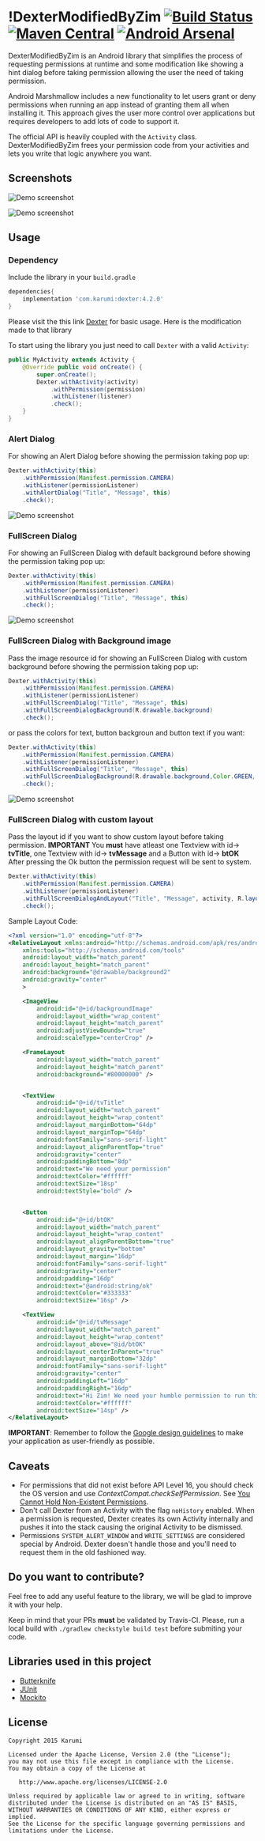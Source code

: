 !DexterModifiedByZim [![Build Status](https://travis-ci.org/Karumi/Dexter.svg?branch=master)](https://travis-ci.org/Karumi/Dexter) [![Maven Central](https://maven-badges.herokuapp.com/maven-central/com.karumi/dexter/badge.svg)](https://maven-badges.herokuapp.com/maven-central/com.karumi/dexter) [![Android Arsenal](https://img.shields.io/badge/Android%20Arsenal-Dexter-green.svg?style=true)](https://android-arsenal.com/details/1/2804)
======


DexterModifiedByZim is an Android library that simplifies the process of requesting permissions at runtime and some modification like showing a hint dialog before taking permission allowing the user the need of taking permission.

Android Marshmallow includes a new functionality to let users grant or deny permissions when running an app instead of granting them all when installing it. This approach gives the user more control over applications but requires developers to add lots of code to support it.

The official API is heavily coupled with the ``Activity`` class.
DexterModifiedByZim frees your permission code from your activities and lets you write that logic anywhere you want.


Screenshots
-----------

![Demo screenshot][1]

![Demo screenshot][8]

Usage
-----

### Dependency

Include the library in your ``build.gradle``

```groovy
dependencies{
    implementation 'com.karumi:dexter:4.2.0'
}
```

Please visit the this link [Dexter](https://github.com/Karumi/Dexter) for basic usage. Here is the modification made to that library

To start using the library you just need to call `Dexter` with a valid `Activity`:

```java
public MyActivity extends Activity {
	@Override public void onCreate() {
		super.onCreate();
		Dexter.withActivity(activity)
			.withPermission(permission)
			.withListener(listener)
			.check();
	}
}
```

### Alert Dialog 
For showing an Alert Dialog before showing the permission taking pop up:

```java
Dexter.withActivity(this)
	.withPermission(Manifest.permission.CAMERA)
	.withListener(permissionListener)
	.withAlertDialog("Title", "Message", this)
	.check();
```

![Demo screenshot][6]


### FullScreen Dialog 
For showing an FullScreen Dialog with default background before showing the permission taking pop up:

```java
Dexter.withActivity(this)
	.withPermission(Manifest.permission.CAMERA)
	.withListener(permissionListener)
	.withFullScreenDialog("Title", "Message", this)
	.check();
```

![Demo screenshot][7]


### FullScreen Dialog with Background image
Pass the image resource id for showing an FullScreen Dialog with custom background before showing the permission taking pop up:

```java
Dexter.withActivity(this)
	.withPermission(Manifest.permission.CAMERA)
	.withListener(permissionListener)
	.withFullScreenDialog("Title", "Message", this)
	.withFullScreenDialogBackground(R.drawable.background)
	.check();
```

or pass the colors for text, button backgroun and button text if you want:

```java
Dexter.withActivity(this)
	.withPermission(Manifest.permission.CAMERA)
	.withListener(permissionListener)
	.withFullScreenDialog("Title", "Message", this)
	.withFullScreenDialogBackground(R.drawable.background,Color.GREEN, Color.LTGRAY, Color.BLACK)
	.check();
```

![Demo screenshot][7]

### FullScreen Dialog with custom layout

Pass the layout id if you want to show custom layout before taking permission. 
**IMPORTANT** You **must** have atleast one Textview with id-> **tvTitle**, one Textview with id-> **tvMessage** and a Button with id-> **btOK**
After pressing the Ok button the permission request will be sent to system.

```java
Dexter.withActivity(this)
	.withPermission(Manifest.permission.CAMERA)
	.withListener(permissionListener)
    .withFullScreenDialogAndLayout("Title", "Message", activity, R.layout.custom_background)
    .check();
```


Sample Layout Code:

```xml
<?xml version="1.0" encoding="utf-8"?>
<RelativeLayout xmlns:android="http://schemas.android.com/apk/res/android"
    xmlns:tools="http://schemas.android.com/tools"
    android:layout_width="match_parent"
    android:layout_height="match_parent"
    android:background="@drawable/background2"
    android:gravity="center"
    >

    <ImageView
        android:id="@+id/backgroundImage"
        android:layout_width="wrap_content"
        android:layout_height="match_parent"
        android:adjustViewBounds="true"
        android:scaleType="centerCrop" />

    <FrameLayout
        android:layout_width="match_parent"
        android:layout_height="match_parent"
        android:background="#80000000" />


    <TextView
        android:id="@+id/tvTitle"
        android:layout_width="match_parent"
        android:layout_height="wrap_content"
        android:layout_marginBottom="64dp"
        android:layout_marginTop="64dp"
        android:fontFamily="sans-serif-light"
        android:layout_alignParentTop="true"
        android:gravity="center"
        android:paddingBottom="8dp"
        android:text="We need your permission"
        android:textColor="#ffffff"
        android:textSize="18sp"
        android:textStyle="bold" />


    <Button
        android:id="@+id/btOK"
        android:layout_width="match_parent"
        android:layout_height="wrap_content"
        android:layout_alignParentBottom="true"
        android:layout_gravity="bottom"
        android:layout_margin="16dp"
        android:fontFamily="sans-serif-light"
        android:gravity="center"
        android:padding="16dp"
        android:text="@android:string/ok"
        android:textColor="#333333"
        android:textSize="16sp" />

    <TextView
        android:id="@+id/tvMessage"
        android:layout_width="match_parent"
        android:layout_height="wrap_content"
        android:layout_above="@id/btOK"
        android:layout_centerInParent="true"
        android:layout_marginBottom="32dp"
        android:fontFamily="sans-serif-light"
        android:gravity="center"
        android:paddingLeft="16dp"
        android:paddingRight="16dp"
        android:text="Hi Zim! We need your humble permission to run this feature in our very beautiul app. :)"
        android:textColor="#ffffff"
        android:textSize="14sp" />
</RelativeLayout>
```





**IMPORTANT**: Remember to follow the [Google design guidelines][2] to make your application as user-friendly as possible.


Caveats
-------
* For permissions that did not exist before API Level 16, you should check the OS version and use *ContextCompat.checkSelfPermission*. See [You Cannot Hold Non-Existent Permissions](https://commonsware.com/blog/2015/11/09/you-cannot-hold-nonexistent-permissions.html).
* Don't call Dexter from an Activity with the flag `noHistory` enabled. When a permission is requested, Dexter creates its own Activity internally and pushes it into the stack causing the original Activity to be dismissed.
* Permissions `SYSTEM_ALERT_WINDOW` and `WRITE_SETTINGS` are considered special by Android. Dexter doesn't handle those and you'll need to request them in the old fashioned way.

Do you want to contribute?
--------------------------

Feel free to add any useful feature to the library, we will be glad to improve it with your help.

Keep in mind that your PRs **must** be validated by Travis-CI. Please, run a local build with ``./gradlew checkstyle build test`` before submiting your code.


Libraries used in this project
------------------------------

* [Butterknife][3]
* [JUnit][4]
* [Mockito][5]

License
-------

    Copyright 2015 Karumi

    Licensed under the Apache License, Version 2.0 (the "License");
    you may not use this file except in compliance with the License.
    You may obtain a copy of the License at

       http://www.apache.org/licenses/LICENSE-2.0

    Unless required by applicable law or agreed to in writing, software
    distributed under the License is distributed on an "AS IS" BASIS,
    WITHOUT WARRANTIES OR CONDITIONS OF ANY KIND, either express or implied.
    See the License for the specific language governing permissions and
    limitations under the License.

[1]: ./art/sample.gif
[2]: http://www.google.es/design/spec/patterns/permissions.html
[3]: https://github.com/JakeWharton/butterknife
[4]: https://github.com/junit-team/junit
[5]: https://github.com/mockito/mockito
[6]: ./art/AlertDialog.gif
[7]: ./art/DefaultFullscreenDialog.gif
[8]: ./art/DialogwithBackground.gif

